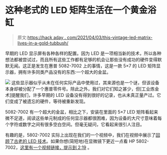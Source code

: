 # 这种老式的 LED 矩阵生活在一个黄金浴缸

> 原文:[https://hack aday . com/2021/04/03/this-vintage-led-matrix-lives-in-a-gold-tubbush/](https://hackaday.com/2021/04/03/this-vintage-led-matrix-lives-in-a-gold-bathtub/)

早期的 LED 显示屏有各种各样的配置。因为 LED 是一项相当新的技术，所以各种想法都被尝试过，而且所有这些工作都有足够的机会让那些没有成功的硬件变得默默无闻。这正是发生在惠普 5082-7002 上的事情，这是一款 5×7 的 LED 矩阵显示器，拥有许多同类产品没有的东西:一个超大的金盆。

[![](../Images/294c1c88cdddfcd6fda85b0e6112d730.png)](https://hackaday.com/wp-content/uploads/2021/03/hp50827002.jpg) 这些显示器似乎从未在任何实际产品中使用过，其来源也是一个谜，但该设备本身却被分配了一个惠普零件号。除此之外，我们对它们知之甚少，但[工业炼金术]提醒我们，许多早期的 LED 设备没有得到很好的记录，也从未真正量产过。它们变成了被遗忘的硬件，等待被重新发现。

5082-7002 有一个超大的金盆，相比之下，安装在里面的 5×7 LED 矩阵看起来微不足道，阅读这些单元制成的任何显示器都很困难，因为设备的大尺寸意味着每个字符或数字之间有很多空白空间。但毫无疑问，它看起来很引人注目。

有趣的是，5802-7002 实际上出现在我们的一个视频中，我们在视频中展示了[回顾了古老的 LED 技术](https://hackaday.com/2018/12/14/lets-look-at-some-cool-old-leds/)。如果你想(简短地)在显微镜下更近一点看 HP 5802-7002，[这里有一个视频链接，提示到 2:19](https://youtu.be/CeKe87sqyu4?t=136) 。